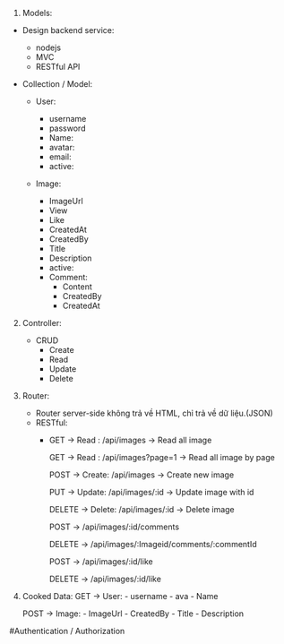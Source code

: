1. Models:
- Design backend service:
    - nodejs
    - MVC
    - RESTful API

- Collection / Model:
    - User:
        - username
        - password
        - Name:
        - avatar:
        - email:
        - active:
    
    - Image:
        - ImageUrl
        - View
        - Like
        - CreatedAt
        - CreatedBy
        - Title
        - Description
        - active:
        - Comment:
            - Content
            - CreatedBy
            - CreatedAt

2. Controller:
    - CRUD
        + Create
        + Read 
        + Update 
        + Delete

3. Router:
    - Router server-side không trả về HTML, chỉ trả về dữ liệu.(JSON)
    - RESTful:
        -   GET -> Read : /api/images -> Read all image

            GET -> Read : /api/images?page=1 -> Read all image by page
            

            POST -> Create: /api/images -> Create new image

            PUT -> Update: /api/images/:id -> Update image with id

            DELETE -> Delete: /api/images/:id -> Delete image

            POST -> /api/images/:id/comments 

            DELETE -> /api/images/:Imageid/comments/:commentId

            POST -> /api/images/:id/like

            DELETE -> /api/images/:id/like

4. Cooked Data:
    GET -> User:
        - username
        - ava
        - Name
    
    POST -> Image:
        - ImageUrl
        - CreatedBy
        - Title
        - Description

#Authentication / Authorization